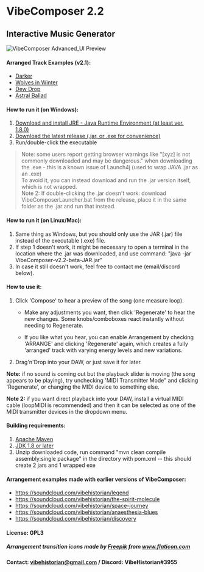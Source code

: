 # VibeComposer 2.2
## Interactive Music Generator

![VibeComposer Advanced_UI Preview](https://i.imgur.com/o8dDRsx.png)

#### Arranged Track Examples (v2.1): 
- [Darker](https://soundcloud.com/vibehistorian/darker)
- [Wolves in Winter](https://soundcloud.com/vibehistorian/wolves-in-winter)
- [Dew Drop](https://soundcloud.com/vibehistorian/dew-drop)
- [Astral Ballad](https://soundcloud.com/vibehistorian/astral-ballad)



#### How to run it (on Windows):
1. [Download and install JRE - Java Runtime Environment (at least ver. 1.8.0)](https://java.com/en/download/)
2. [Download the latest release (.jar, or .exe for convenience)](https://github.com/VibeHistorian/VibeComposer/releases/tag/v2.2-beta)
3. Run/double-click the executable
  > Note: some users report getting browser warnings like "[xyz] is not commonly downloaded and may be dangerous." when downloading the .exe - this is a known issue of Launch4j (used to wrap JAVA .jar as an .exe)<br>
  > To avoid it, you can instead download and run the .jar version itself, which is not wrapped. <br>
  > Note 2: If double-clicking the .jar doesn't work: download VibeComposerLauncher.bat from the release, place it in the same folder as the .jar and run that instead.

#### How to run it (on Linux/Mac):
1. Same thing as Windows, but you should only use the JAR (.jar) file instead of the executable (.exe) file.
2. If step 1 doesn't work, it might be necessary to open a terminal in the location where the .jar was downloaded, and use command: "java -jar VibeComposer-v2.2-beta-JAR.jar"
3. In case it still doesn't work, feel free to contact me (email/discord below).

#### How to use it:
1. Click 'Compose' to hear a preview of the song (one measure loop).

    -  Make any adjustments you want, then click 'Regenerate' to hear the new changes. Some knobs/comboboxes react instantly without needing to Regenerate.

    -  If you like what you hear, you can enable Arrangement by checking 'ARRANGE' and clicking 'Regenerate' again, 
     which creates a fully 'arranged' track with varying energy levels and new variations.

2. Drag'n'Drop into your DAW, or just save it for later.


**Note:** if no sound is coming out but the playback slider is moving (the song appears to be playing), try unchecking 'MIDI Transmitter Mode" and clicking 'Regenerate', or changing the MIDI device to something else.

**Note 2:** if you want direct playback into your DAW, install a virtual MIDI cable (loopMIDI is recommended) 
    and then it can be selected as one of the MIDI transmitter devices in the dropdown menu.
    
#### Building requirements:
1. [Apache Maven](https://maven.apache.org/guides/getting-started/maven-in-five-minutes.html)
2. [JDK 1.8 or later](https://jdk.java.net/)
3. Unzip downloaded code, run command "mvn clean compile assembly:single package" in the directory with pom.xml
	-- this should create 2 jars and 1 wrapped exe

#### Arrangement examples made with earlier versions of VibeComposer: 
- https://soundcloud.com/vibehistorian/legend
- https://soundcloud.com/vibehistorian/the-spirit-molecule
- https://soundcloud.com/vibehistorian/space-journey
- https://soundcloud.com/vibehistorian/anaesthesia-blues
- https://soundcloud.com/vibehistorian/discovery

#### License: GPL3
    
##### <div>Arrangement transition icons made by <a href="https://www.freepik.com" title="Freepik">Freepik</a> from <a href="https://www.flaticon.com/" title="Flaticon">www.flaticon.com</a></div>
	
#### Contact: vibehistorian@gmail.com / Discord: VibeHistorian#3955
